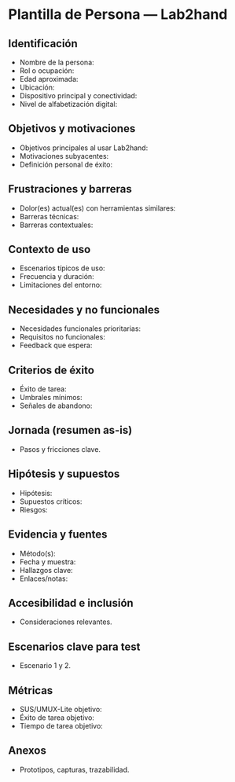 # Plantilla de Persona — Lab2hand

## Identificación
- Nombre de la persona:
- Rol o ocupación:
- Edad aproximada:
- Ubicación:
- Dispositivo principal y conectividad:
- Nivel de alfabetización digital:

## Objetivos y motivaciones
- Objetivos principales al usar Lab2hand:
- Motivaciones subyacentes:
- Definición personal de éxito:

## Frustraciones y barreras
- Dolor(es) actual(es) con herramientas similares:
- Barreras técnicas:
- Barreras contextuales:

## Contexto de uso
- Escenarios típicos de uso:
- Frecuencia y duración:
- Limitaciones del entorno:

## Necesidades y no funcionales
- Necesidades funcionales prioritarias:
- Requisitos no funcionales:
- Feedback que espera:

## Criterios de éxito
- Éxito de tarea:
- Umbrales mínimos:
- Señales de abandono:

## Jornada (resumen as-is)
- Pasos y fricciones clave.

## Hipótesis y supuestos
- Hipótesis:
- Supuestos críticos:
- Riesgos:

## Evidencia y fuentes
- Método(s):
- Fecha y muestra:
- Hallazgos clave:
- Enlaces/notas:

## Accesibilidad e inclusión
- Consideraciones relevantes.

## Escenarios clave para test
- Escenario 1 y 2.

## Métricas
- SUS/UMUX-Lite objetivo:
- Éxito de tarea objetivo:
- Tiempo de tarea objetivo:

## Anexos
- Prototipos, capturas, trazabilidad.
